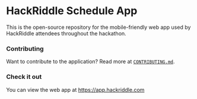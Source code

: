 # HackRiddle Schedule App

This is the open-source repository for the mobile-friendly web app used by HackRiddle attendees throughout the hackathon.

### Contributing
Want to contribute to the application? Read more at [`CONTRIBUTING.md`](https://github.com/HackRiddleScheduleApp/hackriddlescheduleapp.github.io/blob/master/CONTRIBUTING.md).

### Check it out
You can view the web app at https://app.hackriddle.com
